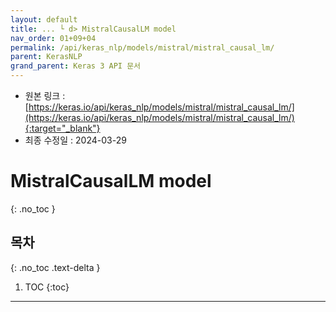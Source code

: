 ```yaml
---
layout: default
title: ... └ d> MistralCausalLM model
nav_order: 01+09+04
permalink: /api/keras_nlp/models/mistral/mistral_causal_lm/
parent: KerasNLP
grand_parent: Keras 3 API 문서
---
```


* 원본 링크 : [https://keras.io/api/keras_nlp/models/mistral/mistral_causal_lm/](https://keras.io/api/keras_nlp/models/mistral/mistral_causal_lm/){:target="_blank"}
* 최종 수정일 : 2024-03-29

# MistralCausalLM model
{: .no_toc }

## 목차
{: .no_toc .text-delta }

1. TOC
{:toc}

---

